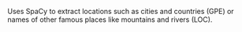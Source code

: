 Uses SpaCy to extract locations such as cities and countries (GPE) or names of other famous places like mountains and rivers (LOC). 